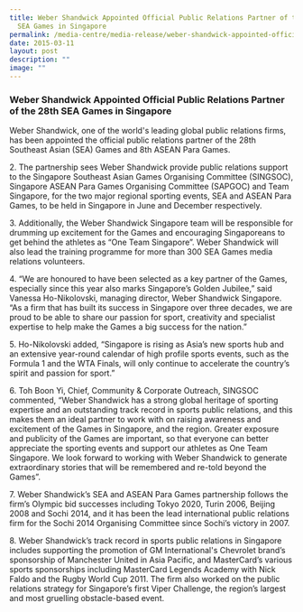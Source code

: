 ```yaml
---
title: Weber Shandwick Appointed Official Public Relations Partner of the 28th
  SEA Games in Singapore
permalink: /media-centre/media-release/weber-shandwick-appointed-official-public-relations-partner-of-the-28th/
date: 2015-03-11
layout: post
description: ""
image: ""
---
```

### **Weber Shandwick Appointed Official Public Relations Partner of the 28th SEA Games in Singapore**
Weber Shandwick, one of the world's leading global public relations firms, has been appointed the official public relations partner of the 28th Southeast Asian (SEA) Games and 8th ASEAN Para Games.

2\. The partnership sees Weber Shandwick provide public relations support to the Singapore Southeast Asian Games Organising Committee (SINGSOC), Singapore ASEAN Para Games Organising Committee (SAPGOC) and Team Singapore, for the two major regional sporting events, SEA and ASEAN Para Games, to be held in Singapore in June and December respectively.

3\. Additionally, the Weber Shandwick Singapore team will be responsible for drumming up excitement for the Games and encouraging Singaporeans to get behind the athletes as “One Team Singapore”. Weber Shandwick will also lead the training programme for more than 300 SEA Games media relations volunteers.

4\. “We are honoured to have been selected as a key partner of the Games, especially since this year also marks Singapore’s Golden Jubilee,” said Vanessa Ho-Nikolovski, managing director, Weber Shandwick Singapore. “As a firm that has built its success in Singapore over three decades, we are proud to be able to share our passion for sport, creativity and specialist expertise to help make the Games a big success for the nation.”

5\. Ho-Nikolovski added, “Singapore is rising as Asia’s new sports hub and an extensive year-round calendar of high profile sports events, such as the Formula 1 and the WTA Finals, will only continue to accelerate the country’s spirit and passion for sport.”

6\. Toh Boon Yi, Chief, Community & Corporate Outreach, SINGSOC commented, “Weber Shandwick has a strong global heritage of sporting expertise and an outstanding track record in sports public relations, and this makes them an ideal partner to work with on raising awareness and excitement of the Games in Singapore, and the region. Greater exposure and publicity of the Games are important, so that everyone can better appreciate the sporting events and support our athletes as One Team Singapore. We look forward to working with Weber Shandwick to generate extraordinary stories that will be remembered and re-told beyond the Games”.

7\. Weber Shandwick’s SEA and ASEAN Para Games partnership follows the firm’s Olympic bid successes including Tokyo 2020, Turin 2006, Beijing 2008 and Sochi 2014, and it has been the lead international public relations firm for the Sochi 2014 Organising Committee since Sochi’s victory in 2007. 

8\. Weber Shandwick’s track record in sports public relations in Singapore includes supporting the promotion of GM International's Chevrolet brand’s sponsorship of Manchester United in Asia Pacific, and MasterCard’s various sports sponsorships including MasterCard Legends Academy with Nick Faldo and the Rugby World Cup 2011. The firm also worked on the public relations strategy for Singapore’s first Viper Challenge, the region’s largest and most gruelling obstacle-based event.